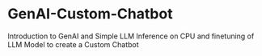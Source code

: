 # GenAI-Custom-Chatbot
Introduction to GenAI and Simple LLM Inference on CPU and finetuning of LLM Model to create a Custom Chatbot
